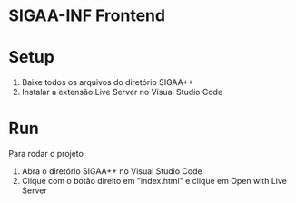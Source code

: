 # SIGAA-INF Frontend

# Setup

1. Baixe todos os arquivos do diretório SIGAA++
2. Instalar a extensão Live Server no Visual Studio Code

# Run

Para rodar o projeto
1. Abra o diretório SIGAA++ no Visual Studio Code
2. Clique com o botão direito em "index.html" e clique em Open with Live Server

